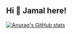 ## Hi 👋 Jamal here!

[![Anurag's GitHub stats](https://github-readme-stats.vercel.app/api?username=Saghri)](https://github.com/Saghri/github-readme-stats)
